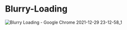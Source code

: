 # Blurry-Loading

![Blurry Loading - Google Chrome 2021-12-29 23-12-58_1](https://user-images.githubusercontent.com/48691866/147702055-d5e3261a-f3e4-4cdb-b584-a1d775b53798.gif)
